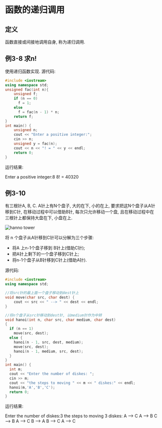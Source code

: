 # 函数的递归调用

## 定义

函数直接或间接地调用自身, 称为递归调用.

## 例3-8 求n!

使用递归函数实现. 源代码:

```cpp
#include <iostream>
using namespace std;
unsigned fac(int n){
    unsigned f;
    if (n == 0)
      f = 1;
    else
      f = fac(n - 1) * n;
    return f;
}
int main() {
    unsigned n;
    cout << "Enter a positive integer:";
    cin >> n;
    unsigned y = fac(n);
    cout << n << "! = " << y << endl;
    return 0;
}
```

运行结果:

Enter a positive integer:8
8! = 40320

## 例3-10

有三根针A, B, C. A针上有N个盘子, 大的在下, 小的在上, 要求把这N个盘子从A针移到C针,
在移动过程中可以借助B针, 每次只允许移动一个盘, 且在移动过程中在三根针上都保持大盘在下, 小盘在上.

![hanno tower](http://studio-tsinghua.xuetangx.com/asset-v1:TsinghuaX+00740043-91-20202+2020_T2+type@asset+block@hanoi.png)

将 n 个盘子从A针移到C针可以分解为三个步骤:

+ 将A 上n-1个盘子移到 B针上(借助C针);
+ 把A针上剩下的一个盘子移到C针上;
+ 将n-1个盘子从B针移到C针上(借助A针).

源代码:

```cpp
#include <iostream>
using namespace std;

//将src针的最上面一个盘子移动到dest针上
void move(char src, char dest) {
    cout << src << " --> " << dest << endl;
}

//将n个盘子从src针移动到dest针, 以medium针作为中转
void hanoi(int n, char src, char medium, char dest)
{
  if (n == 1)
    move(src, dest);
  else {
    hanoi(n - 1, src, dest, medium);
    move(src, dest);
    hanoi(n - 1, medium, src, dest);
  }
}
int main() {
  int m;
  cout << "Enter the number of diskes: ";
  cin >> m;
  cout << "the steps to moving " << m << " diskes:" << endl;
  hanoi(m,'A','B','C');
  return 0;
}
```

运行结果:

Enter the number of diskes:3
the steps to moving 3 diskes:
A --> C
A --> B
C --> B
A --> C
B --> A
B --> C
A --> C
